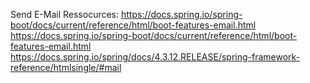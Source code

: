 
Send E-Mail Ressocurces: 
https://docs.spring.io/spring-boot/docs/current/reference/html/boot-features-email.html
https://docs.spring.io/spring-boot/docs/current/reference/html/boot-features-email.html
https://docs.spring.io/spring/docs/4.3.12.RELEASE/spring-framework-reference/htmlsingle/#mail

